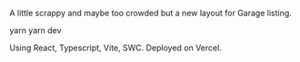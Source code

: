 A little scrappy and maybe too crowded but a new layout for Garage listing.

yarn
yarn dev

Using React, Typescript, Vite, SWC. Deployed on Vercel.

